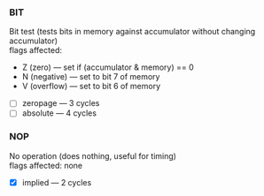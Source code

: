 ### BIT  
Bit test (tests bits in memory against accumulator without changing accumulator)  
flags affected:  
- Z (zero) — set if (accumulator & memory) == 0  
- N (negative) — set to bit 7 of memory  
- V (overflow) — set to bit 6 of memory  
- [ ] zeropage — 3 cycles  
- [ ] absolute — 4 cycles  

### NOP  
No operation (does nothing, useful for timing)  
flags affected: none  
- [x] implied — 2 cycles  

